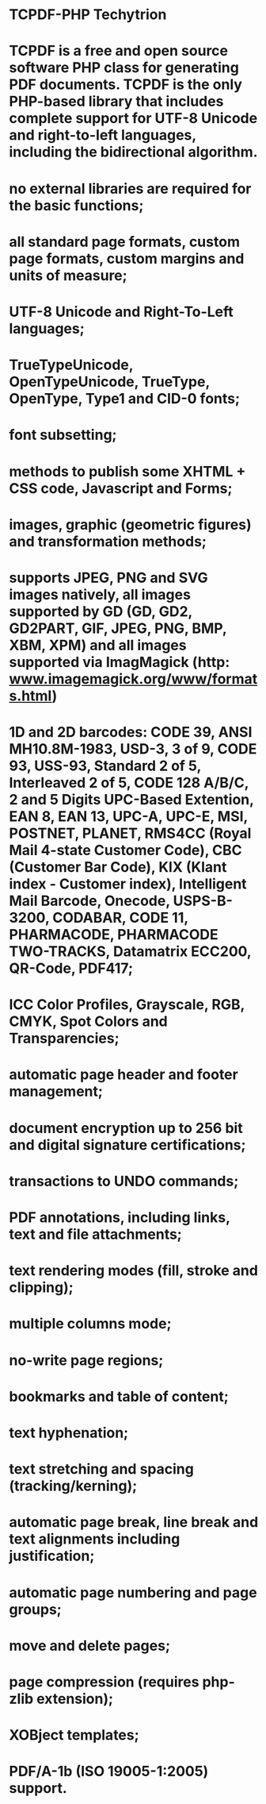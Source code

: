 # TCPDF-PHP Techytrion

# TCPDF is a free and open source software PHP class for generating PDF documents. TCPDF is the only PHP-based library that includes complete support for UTF-8 Unicode and right-to-left languages, including the bidirectional algorithm.

# no external libraries are required for the basic functions;
# all standard page formats, custom page formats, custom margins and units of measure;
# UTF-8 Unicode and Right-To-Left languages;
# TrueTypeUnicode, OpenTypeUnicode, TrueType, OpenType, Type1 and CID-0 fonts;
# font subsetting;
# methods to publish some XHTML + CSS code, Javascript and Forms;
# images, graphic (geometric figures) and transformation methods;
# supports JPEG, PNG and SVG images natively, all images supported by GD (GD, GD2, GD2PART, GIF, JPEG, PNG, BMP, XBM, XPM) and all images supported via ImagMagick (http: www.imagemagick.org/www/formats.html)
# 1D and 2D barcodes: CODE 39, ANSI MH10.8M-1983, USD-3, 3 of 9, CODE 93, USS-93, Standard 2 of 5, Interleaved 2 of 5, CODE 128 A/B/C, 2 and 5 Digits UPC-Based Extention, EAN 8, EAN 13, UPC-A, UPC-E, MSI, POSTNET, PLANET, RMS4CC (Royal Mail 4-state Customer Code), CBC (Customer Bar Code), KIX (Klant index - Customer index), Intelligent Mail Barcode, Onecode, USPS-B-3200, CODABAR, CODE 11, PHARMACODE, PHARMACODE TWO-TRACKS, Datamatrix ECC200, QR-Code, PDF417;
# ICC Color Profiles, Grayscale, RGB, CMYK, Spot Colors and Transparencies;
# automatic page header and footer management;
# document encryption up to 256 bit and digital signature certifications;
# transactions to UNDO commands;
# PDF annotations, including links, text and file attachments;
# text rendering modes (fill, stroke and clipping);
# multiple columns mode;
# no-write page regions;
# bookmarks and table of content;
# text hyphenation;
# text stretching and spacing (tracking/kerning);
# automatic page break, line break and text alignments including justification;
# automatic page numbering and page groups;
# move and delete pages;
# page compression (requires php-zlib extension);
# XOBject templates;
# PDF/A-1b (ISO 19005-1:2005) support.